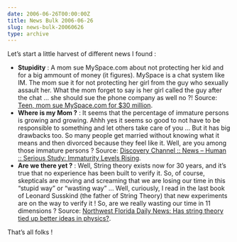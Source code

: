```yaml
---
date: 2006-06-26T00:00:00Z
title: News Bulk 2006-06-26
slug: news-bulk-20060626
type: archive
---
```


Let’s start a little harvest of different news I found :

* **Stupidity** : A mom sue MySpace.com about not protecting her kid and for a big ammount of money (it figures). MySpace is a chat system like IM. The mom sue it for not protecting her girl from the guy who sexually assault her. What the mom forget to say is her girl called the guy after the chat … she should sue the phone company as well no ?! Source: [Teen, mom sue MySpace.com for $30 million](http://web.archive.org/web/20060703054417/www.statesman.com/news/content/news/stories/local/06/20myspace.html).
* **Where is my Mom ?** : It seems that the percentage of immature persons is growing and growing. Ahhh yes it seems so good to not have to be responsible to something and let others take care of you … But it has big drawbacks too. So many people get married without knowing what it means and then divorced because they feel like it. Well, are you among those immature persons ? Source: [Discovery Channel :: News – Human :: Serious Study: Immaturity Levels Rising](http://web.archive.org/web/20060702014014/dsc.discovery.com/news/2006/06/23/immature_hum.html?category=human&amp;guid=20060623110030).
* **Are we there yet ?** : Well, String theory exists now for 30 years, and it’s true that no experience has been built to verify it. So, of course, skepticals are moving and screaming that we are losing our time in this “stupid way” or “wasting way” ... Well, curiously, I read in the last book of Leonard Susskind (the father of String Theory) that new experiments are on the way to verify it ! So, are we really wasting our time in 11 dimensions ? Source: [Northwest Florida Daily News: Has string theory tied up better ideas in physics?](http://web.archive.org/web/20060701213954/www.nwfdailynews.com/articleArchive/jun2006/notevenwrong.php).

That’s all folks !
